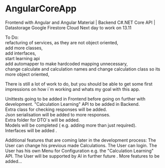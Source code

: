 # AngularCoreApp
Frontend with Angular and Angular Material |
Backend C#.NET Core API |
Datastorage Google Firestore Cloud
Next day to work on 13.11  

To Do:  
refacturing of services, as they are not object oriented,  
add more classes,  
add interfaces,  
start learning api  
add automapper to make hardcoded mapping unnecessary,  
change calculate and calculation names and change calculation class so its more object oriented,  



There is still a lot of work to do, but you should be able to get some first impressions on how i´m working and whats my goal with this app.  

Unittests going to be added in Frontend before going on further with development.
"Calculation Learning" API to be added in Backend.  
Extra class for checking responses will be added.  
Json serialisation will be added to more responses.  
Extra folder for DTO´s will be added.  
Models will be completed ( e.g. adding more than just required).    
Interfaces will be added .  



Additional features that are coming later in the development process:
The User can change his previous made Calculations.
The User can login.
The User has his own Menu for Configuration e.g. the "Calculation Learning" API.
The User will be supported by AI in further future  .
More features to be added...
